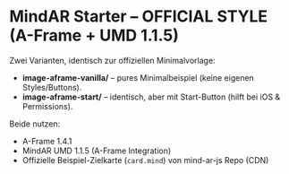 # MindAR Starter – OFFICIAL STYLE (A-Frame + UMD 1.1.5)

Zwei Varianten, identisch zur offiziellen Minimalvorlage:
- **image-aframe-vanilla/** – pures Minimalbeispiel (keine eigenen Styles/Buttons).
- **image-aframe-start/** – identisch, aber mit Start-Button (hilft bei iOS & Permissions).

Beide nutzen:
- A-Frame 1.4.1
- MindAR UMD 1.1.5 (A-Frame Integration)
- Offizielle Beispiel-Zielkarte (`card.mind`) von mind-ar-js Repo (CDN)
